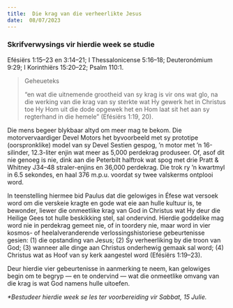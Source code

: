 ```yaml
---
title:  Die krag van die verheerlikte Jesus
date:  08/07/2023
---
```


### Skrifverwysings vir hierdie week se studie
Efésiërs 1:15–23 en 3:14–21; I Thessalonicense 5:16–18; Deuteronómium 9:29; I Korinthiërs 15:20–22; Psalm 110:1.

> <p>Geheueteks</p>
> “en wat die uitnemende grootheid van sy krag is vir ons wat glo, na die werking van die krag van sy sterkte wat Hy gewerk het in Christus toe Hy Hom uit die dode opgewek het en Hom laat sit het aan sy regterhand in die hemele” (Efésiërs 1:19, 20).

Die mens begeer blykbaar altyd om meer mag te bekom.  Die motorvervaardiger Devel Motors het byvoorbeeld met sy prototipe (oorspronklike) model van sy Devel Sestien gespog, ’n motor met ’n 16-silinder, 12.3-liter enjin wat meer as 5,000 perdekrag produseer.  Of, asof dit nie genoeg is nie, dink aan die Peterbilt halftrok wat spog met drie Pratt & Whitney J34–48 straler-enjins en 36,000 perdekrag.  Die trok ry ’n kwartmyl in 6.5 sekondes, en haal 376 m.p.u. voordat sy twee valskerms ontplooi word.

In teenstelling hiermee bid Paulus dat die gelowiges in Éfese wat versoek word om die verskeie kragte en gode wat eie aan hulle kultuur is, te bewonder, liewer die onmeetlike krag van God in Christus wat Hy deur die Heilige Gees tot hulle beskikking stel, sal ondervind.  Hierdie goddelike mag word nie in perdekrag gemeet nie, of in toordery nie, maar word in vier kosmos- of heelalveranderende verlossingshistoriese gebeurtenisse gesien: (1) die opstanding van Jesus; (2) Sy verheerliking by die troon van God; (3) wanneer alle dinge aan Christus onderhewig gemaak sal word; (4) Christus wat as Hoof van sy kerk aangestel word (Efésiërs 1:19–23).

Deur hierdie vier gebeurtenisse in aanmerking te neem, kan gelowiges begin om te begryp — en te ondervind — wat die onmeetlike omvang van die krag is wat God namens hulle uitoefen.

_*Bestudeer hierdie week se les ter voorbereiding vir Sabbat, 15 Julie._